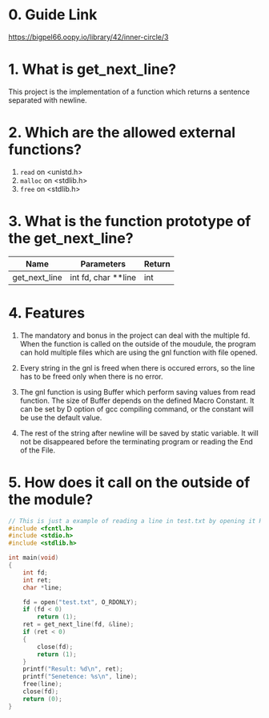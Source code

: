 # 0. Guide Link

https://bigpel66.oopy.io/library/42/inner-circle/3

# 1. What is get_next_line?

This project is the implementation of a function which returns a sentence separated with newline.

# 2. Which are the allowed external functions?

1. `read` on \<unistd.h>
2. `malloc` on \<stdlib.h>
3. `free` on \<stdlib.h>

# 3. What is the function prototype of the get_next_line?

| Name | Parameters | Return |
| - | - | - |
| get_next_line | int fd, char **line | int |

# 4. Features

1. The mandatory and bonus in the project can deal with the multiple fd. When the function is called on the outside of the moudule, the program can hold multiple files which are using the gnl function with file opened.

2. Every string in the gnl is freed when there is occured errors, so the line has to be freed only when there is no error.

3. The gnl function is using Buffer which perform saving values from read function. The size of Buffer depends on the defined Macro Constant. It can be set by D option of gcc compiling command, or the constant will be use the default value.

4. The rest of the string after newline will be saved by static variable. It will not be disappeared before the terminating program or reading the End of the File.

# 5. How does it call on the outside of the module?

```c
// This is just a example of reading a line in test.txt by opening it Read-Only.
#include <fcntl.h>
#include <stdio.h>
#include <stdlib.h>

int main(void)
{
	int fd;
	int ret;
	char *line;

	fd = open("test.txt", O_RDONLY);
	if (fd < 0)
		return (1);
	ret = get_next_line(fd, &line);
	if (ret < 0)
	{
		close(fd);
		return (1);
	}
	printf("Result: %d\n", ret);
	printf("Senetence: %s\n", line);
	free(line);
	close(fd);
	return (0);
}

```
